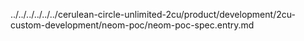 ../../../../../../cerulean-circle-unlimited-2cu/product/development/2cu-custom-development/neom-poc/neom-poc-spec.entry.md